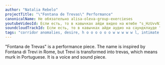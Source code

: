 ```yaml
---
author: "Natalia Rebelo"
projectTitle: "\"Fontana de Trevas\" Performance"
canonicalName: Не обязательно alisa-oleva-group-exercieses
youtubeVideoId: Если есть, то в кавычках айди видео на ютюбе "s_HzUvvN1Ns"
soundcloudTrackId: Если есть, то в кавычках айди аудио на саундклауде "353915180"
tags: "corridor anomalies, desire, h o o o o o o w w w w w l, intimate interfaces, path stop, practices of ourselves, terror of relationship"
---
```

"Fontana de Trevas" is a performance piece. The name is inspired by Fontana di Trevi in Rome, but Trevi is transformed into trevas, which means murk in Portuguese. It is a voice and sound piece.
